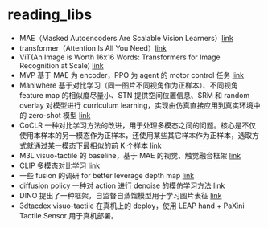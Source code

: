# reading_libs
- MAE（Masked Autoencoders Are Scalable Vision Learners）[link](libs/MAE.md)
- transformer（Attention Is All You Need）[link](libs/transformers.md)
- ViT(An Image is Worth 16x16 Words: Transformers for Image Recognition at Scale) [link](libs/ViT.md)
- MVP 基于 MAE 为 encoder，PPO 为 agent 的 motor control 任务 [link](libs/MVP.md)
- Maniwhere 基于对比学习（同一图片不同视角作为正样本）、不同视角 feature map 的相似度尽量小、STN 提供空间位置信息、SRM 和 random overlay 对模型进行 curriculum learning，实现由仿真直接应用到真实环境中的 zero-shot 模型 [link](libs/Maniwhere.md)
- CoCLR 一种对比学习方法的改进，用于处理多模态之间的问题。核心是不仅使用本样本的另一模态作为正样本，还使用某些其它样本作为正样本，选取方式就通过某一模态下最相似的前 K 个样本 [link](libs/CoCLR.md)
- M3L visuo-tactile 的 baseline，基于 MAE 的视觉、触觉融合框架 [link](libs/M3L.md)
- CLIP 多模态对比学习 [link](libs/CLIP.md)
- 一些 fusion 的调研 for better leverage depth map [link](libs/bet.md)
- diffusion policy 一种对 action 进行 denoise 的模仿学习方法 [link](libs/dp.md)
- DINO 提出了一种框架，自监督自蒸馏模型用于学习图片表征 [link](libs/dino.md)
- 3dtacdex visuo-tactile 在真机上的 deploy，使用 LEAP hand + PaXini Tactile Sensor 用于真机部署。